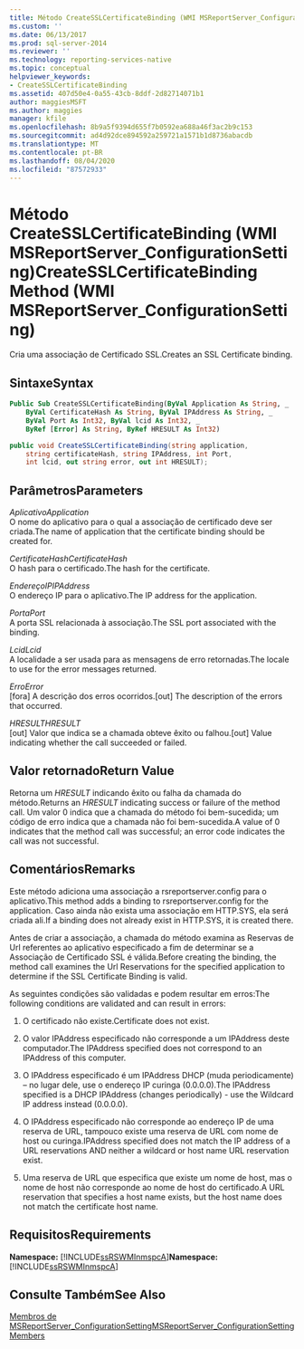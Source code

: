 ```yaml
---
title: Método CreateSSLCertificateBinding (WMI MSReportServer_ConfigurationSetting) | Microsoft Docs
ms.custom: ''
ms.date: 06/13/2017
ms.prod: sql-server-2014
ms.reviewer: ''
ms.technology: reporting-services-native
ms.topic: conceptual
helpviewer_keywords:
- CreateSSLCertificateBinding
ms.assetid: 407d50e4-0a55-43cb-8ddf-2d82714071b1
author: maggiesMSFT
ms.author: maggies
manager: kfile
ms.openlocfilehash: 8b9a5f9394d655f7b0592ea688a46f3ac2b9c153
ms.sourcegitcommit: ad4d92dce894592a259721a1571b1d8736abacdb
ms.translationtype: MT
ms.contentlocale: pt-BR
ms.lasthandoff: 08/04/2020
ms.locfileid: "87572933"
---
```

# <a name="createsslcertificatebinding-method-wmi-msreportserver_configurationsetting"></a><span data-ttu-id="6f29c-102">Método CreateSSLCertificateBinding (WMI MSReportServer_ConfigurationSetting)</span><span class="sxs-lookup"><span data-stu-id="6f29c-102">CreateSSLCertificateBinding Method (WMI MSReportServer_ConfigurationSetting)</span></span>
  <span data-ttu-id="6f29c-103">Cria uma associação de Certificado SSL.</span><span class="sxs-lookup"><span data-stu-id="6f29c-103">Creates an SSL Certificate binding.</span></span>  
  
## <a name="syntax"></a><span data-ttu-id="6f29c-104">Sintaxe</span><span class="sxs-lookup"><span data-stu-id="6f29c-104">Syntax</span></span>  
  
```vb  
Public Sub CreateSSLCertificateBinding(ByVal Application As String, _  
    ByVal CertificateHash As String, ByVal IPAddress As String, _  
    ByVal Port As Int32, ByVal lcid As Int32, _  
    ByRef [Error] As String, ByRef HRESULT As Int32)  
```  
  
```csharp  
public void CreateSSLCertificateBinding(string application,   
    string certificateHash, string IPAddress, int Port,   
    int lcid, out string error, out int HRESULT);  
```  
  
## <a name="parameters"></a><span data-ttu-id="6f29c-105">Parâmetros</span><span class="sxs-lookup"><span data-stu-id="6f29c-105">Parameters</span></span>  
 <span data-ttu-id="6f29c-106">*Aplicativo*</span><span class="sxs-lookup"><span data-stu-id="6f29c-106">*Application*</span></span>  
 <span data-ttu-id="6f29c-107">O nome do aplicativo para o qual a associação de certificado deve ser criada.</span><span class="sxs-lookup"><span data-stu-id="6f29c-107">The name of application that the certificate binding should be created for.</span></span>  
  
 <span data-ttu-id="6f29c-108">*CertificateHash*</span><span class="sxs-lookup"><span data-stu-id="6f29c-108">*CertificateHash*</span></span>  
 <span data-ttu-id="6f29c-109">O hash para o certificado.</span><span class="sxs-lookup"><span data-stu-id="6f29c-109">The hash for the certificate.</span></span>  
  
 <span data-ttu-id="6f29c-110">*EndereçoIP*</span><span class="sxs-lookup"><span data-stu-id="6f29c-110">*IPAddress*</span></span>  
 <span data-ttu-id="6f29c-111">O endereço IP para o aplicativo.</span><span class="sxs-lookup"><span data-stu-id="6f29c-111">The IP address for the application.</span></span>  
  
 <span data-ttu-id="6f29c-112">*Porta*</span><span class="sxs-lookup"><span data-stu-id="6f29c-112">*Port*</span></span>  
 <span data-ttu-id="6f29c-113">A porta SSL relacionada à associação.</span><span class="sxs-lookup"><span data-stu-id="6f29c-113">The SSL port associated with the binding.</span></span>  
  
 <span data-ttu-id="6f29c-114">*Lcid*</span><span class="sxs-lookup"><span data-stu-id="6f29c-114">*Lcid*</span></span>  
 <span data-ttu-id="6f29c-115">A localidade a ser usada para as mensagens de erro retornadas.</span><span class="sxs-lookup"><span data-stu-id="6f29c-115">The locale to use for the error messages returned.</span></span>  
  
 <span data-ttu-id="6f29c-116">*Erro*</span><span class="sxs-lookup"><span data-stu-id="6f29c-116">*Error*</span></span>  
 <span data-ttu-id="6f29c-117">[fora] A descrição dos erros ocorridos.</span><span class="sxs-lookup"><span data-stu-id="6f29c-117">[out] The description of the errors that occurred.</span></span>  
  
 <span data-ttu-id="6f29c-118">*HRESULT*</span><span class="sxs-lookup"><span data-stu-id="6f29c-118">*HRESULT*</span></span>  
 <span data-ttu-id="6f29c-119">[out] Valor que indica se a chamada obteve êxito ou falhou.</span><span class="sxs-lookup"><span data-stu-id="6f29c-119">[out] Value indicating whether the call succeeded or failed.</span></span>  
  
## <a name="return-value"></a><span data-ttu-id="6f29c-120">Valor retornado</span><span class="sxs-lookup"><span data-stu-id="6f29c-120">Return Value</span></span>  
 <span data-ttu-id="6f29c-121">Retorna um *HRESULT* indicando êxito ou falha da chamada do método.</span><span class="sxs-lookup"><span data-stu-id="6f29c-121">Returns an *HRESULT* indicating success or failure of the method call.</span></span> <span data-ttu-id="6f29c-122">Um valor 0 indica que a chamada do método foi bem-sucedida; um código de erro indica que a chamada não foi bem-sucedida.</span><span class="sxs-lookup"><span data-stu-id="6f29c-122">A value of 0 indicates that the method call was successful; an error code indicates the call was not successful.</span></span>  
  
## <a name="remarks"></a><span data-ttu-id="6f29c-123">Comentários</span><span class="sxs-lookup"><span data-stu-id="6f29c-123">Remarks</span></span>  
 <span data-ttu-id="6f29c-124">Este método adiciona uma associação a rsreportserver.config para o aplicativo.</span><span class="sxs-lookup"><span data-stu-id="6f29c-124">This method adds a binding to rsreportserver.config for the application.</span></span> <span data-ttu-id="6f29c-125">Caso ainda não exista uma associação em HTTP.SYS, ela será criada ali.</span><span class="sxs-lookup"><span data-stu-id="6f29c-125">If a binding does not already exist in HTTP.SYS, it is created there.</span></span>  
  
 <span data-ttu-id="6f29c-126">Antes de criar a associação, a chamada do método examina as Reservas de Url referentes ao aplicativo especificado a fim de determinar se a Associação de Certificado SSL é válida.</span><span class="sxs-lookup"><span data-stu-id="6f29c-126">Before creating the binding, the method call examines the Url Reservations for the specified application to determine if the SSL Certificate Binding is valid.</span></span>  
  
 <span data-ttu-id="6f29c-127">As seguintes condições são validadas e podem resultar em erros:</span><span class="sxs-lookup"><span data-stu-id="6f29c-127">The following conditions are validated and can result in errors:</span></span>  
  
1.  <span data-ttu-id="6f29c-128">O certificado não existe.</span><span class="sxs-lookup"><span data-stu-id="6f29c-128">Certificate does not exist.</span></span>  
  
2.  <span data-ttu-id="6f29c-129">O valor IPAddress especificado não corresponde a um IPAddress deste computador.</span><span class="sxs-lookup"><span data-stu-id="6f29c-129">The IPAddress specified does not correspond to an IPAddress of this computer.</span></span>  
  
3.  <span data-ttu-id="6f29c-130">O IPAddress especificado é um IPAddress DHCP (muda periodicamente) – no lugar dele, use o endereço IP curinga (0.0.0.0).</span><span class="sxs-lookup"><span data-stu-id="6f29c-130">The IPAddress specified is a DHCP IPAddress (changes periodically) - use the Wildcard IP address instead (0.0.0.0).</span></span>  
  
4.  <span data-ttu-id="6f29c-131">O IPAddress especificado não corresponde ao endereço IP de uma reserva de URL, tampouco existe uma reserva de URL com nome de host ou curinga.</span><span class="sxs-lookup"><span data-stu-id="6f29c-131">IPAddress specified does not match the IP address of a URL reservations AND neither a wildcard or host name URL reservation exist.</span></span>  
  
5.  <span data-ttu-id="6f29c-132">Uma reserva de URL que especifica que existe um nome de host, mas o nome de host não corresponde ao nome de host do certificado.</span><span class="sxs-lookup"><span data-stu-id="6f29c-132">A URL reservation that specifies a host name exists, but the host name does not match the certificate host name.</span></span>  
  
## <a name="requirements"></a><span data-ttu-id="6f29c-133">Requisitos</span><span class="sxs-lookup"><span data-stu-id="6f29c-133">Requirements</span></span>  
 <span data-ttu-id="6f29c-134">**Namespace:** [!INCLUDE[ssRSWMInmspcA](../../includes/ssrswminmspca-md.md)]</span><span class="sxs-lookup"><span data-stu-id="6f29c-134">**Namespace:** [!INCLUDE[ssRSWMInmspcA](../../includes/ssrswminmspca-md.md)]</span></span>  
  
## <a name="see-also"></a><span data-ttu-id="6f29c-135">Consulte Também</span><span class="sxs-lookup"><span data-stu-id="6f29c-135">See Also</span></span>  
 [<span data-ttu-id="6f29c-136">Membros de MSReportServer_ConfigurationSetting</span><span class="sxs-lookup"><span data-stu-id="6f29c-136">MSReportServer_ConfigurationSetting Members</span></span>](msreportserver-configurationsetting-members.md)  
  
  
